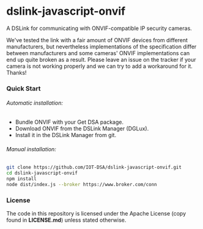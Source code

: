 # dslink-javascript-onvif

A DSLink for communicating with ONVIF-compatible IP security cameras.

We've tested the link with a fair amount of ONVIF devices from different
manufacturers, but nevertheless implementations of the specification differ
between manufacturers and some cameras' ONVIF implementations can end up quite
broken as a result. Please leave an issue on the tracker if your camera is not
working properly and we can try to add a workaround for it. Thanks!

### Quick Start

###### Automatic installation:

- Bundle ONVIF with your Get DSA package.
- Download ONVIF from the DSLink Manager (DGLux).
- Install it in the DSLink Manager from git.

###### Manual installation:

```sh
git clone https://github.com/IOT-DSA/dslink-javascript-onvif.git
cd dslink-javascript-onvif
npm install
node dist/index.js --broker https://www.broker.com/conn
```

### License

The code in this repository is licensed under the Apache License (copy found
in **LICENSE.md**) unless stated otherwise.